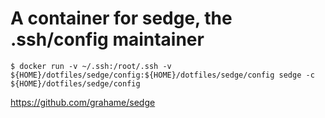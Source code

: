 A container for sedge, the .ssh/config maintainer
=================================================

```
$ docker run -v ~/.ssh:/root/.ssh -v ${HOME}/dotfiles/sedge/config:${HOME}/dotfiles/sedge/config sedge -c ${HOME}/dotfiles/sedge/config
```

https://github.com/grahame/sedge
